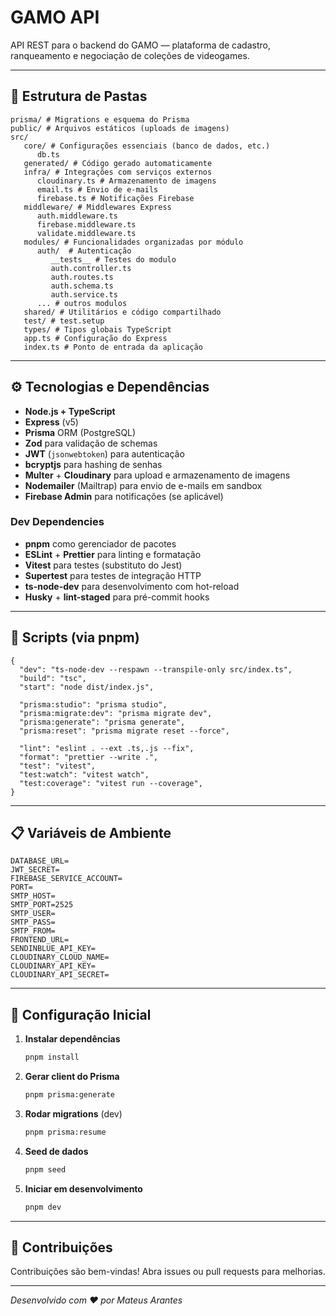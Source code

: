 # GAMO API

API REST para o backend do GAMO — plataforma de cadastro, ranqueamento e negociação de coleções de videogames.

---

## 📁 Estrutura de Pastas

```
prisma/ # Migrations e esquema do Prisma
public/ # Arquivos estáticos (uploads de imagens)
src/
   core/ # Configurações essenciais (banco de dados, etc.)
      db.ts
   generated/ # Código gerado automaticamente
   infra/ # Integrações com serviços externos
      cloudinary.ts # Armazenamento de imagens
      email.ts # Envio de e-mails
      firebase.ts # Notificações Firebase
   middleware/ # Middlewares Express
      auth.middleware.ts
      firebase.middleware.ts
      validate.middleware.ts
   modules/ # Funcionalidades organizadas por módulo
      auth/  # Autenticação
         __tests__ # Testes do modulo
         auth.controller.ts
         auth.routes.ts
         auth.schema.ts
         auth.service.ts
      ... # outros modulos
   shared/ # Utilitários e código compartilhado
   test/ # test.setup
   types/ # Tipos globais TypeScript
   app.ts # Configuração do Express
   index.ts # Ponto de entrada da aplicação
```

---

## ⚙️ Tecnologias e Dependências

- **Node.js + TypeScript**
- **Express** (v5)
- **Prisma** ORM (PostgreSQL)
- **Zod** para validação de schemas
- **JWT** (`jsonwebtoken`) para autenticação
- **bcryptjs** para hashing de senhas
- **Multer** + **Cloudinary** para upload e armazenamento de imagens
- **Nodemailer** (Mailtrap) para envio de e-mails em sandbox
- **Firebase Admin** para notificações (se aplicável)

### Dev Dependencies

- **pnpm** como gerenciador de pacotes
- **ESLint** + **Prettier** para linting e formatação
- **Vitest** para testes (substituto do Jest)
- **Supertest** para testes de integração HTTP
- **ts-node-dev** para desenvolvimento com hot-reload
- **Husky** + **lint-staged** para pré-commit hooks

---

## 🚀 Scripts (via pnpm)

```jsonc
{
  "dev": "ts-node-dev --respawn --transpile-only src/index.ts",
  "build": "tsc",
  "start": "node dist/index.js",

  "prisma:studio": "prisma studio",
  "prisma:migrate:dev": "prisma migrate dev",
  "prisma:generate": "prisma generate",
  "prisma:reset": "prisma migrate reset --force",

  "lint": "eslint . --ext .ts,.js --fix",
  "format": "prettier --write .",
  "test": "vitest",
  "test:watch": "vitest watch",
  "test:coverage": "vitest run --coverage",
}
```

---

## 📋 Variáveis de Ambiente

```dotenv
DATABASE_URL=
JWT_SECRET=
FIREBASE_SERVICE_ACCOUNT=
PORT=
SMTP_HOST=
SMTP_PORT=2525
SMTP_USER=
SMTP_PASS=
SMTP_FROM=
FRONTEND_URL=
SENDINBLUE_API_KEY=
CLOUDINARY_CLOUD_NAME=
CLOUDINARY_API_KEY=
CLOUDINARY_API_SECRET=
```

---

## 🔧 Configuração Inicial

1. **Instalar dependências**

   ```bash
   pnpm install
   ```

2. **Gerar client do Prisma**

   ```bash
   pnpm prisma:generate
   ```

3. **Rodar migrations** (dev)

   ```bash
   pnpm prisma:resume
   ```

4. **Seed de dados**

   ```bash
   pnpm seed
   ```

5. **Iniciar em desenvolvimento**

   ```bash
   pnpm dev
   ```

---

## 🤝 Contribuições

Contribuições são bem-vindas! Abra issues ou pull requests para melhorias.

---

_Desenvolvido com ❤️ por Mateus Arantes_

